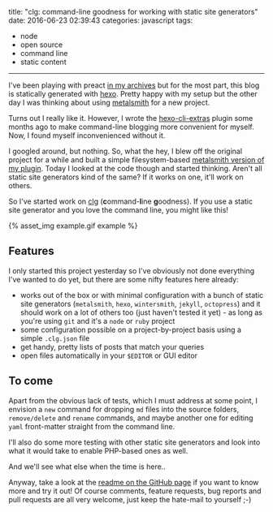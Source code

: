 title: "clg: command-line goodness for working with static site generators"
date: 2016-06-23 02:39:43
categories: javascript
tags:
- node
- open source
- command line
- static content
---

I've been playing with preact [in my archives](/archives) but for the most part, this blog is statically generated with [hexo](https://hexo.io). Pretty happy with my setup but the other day I was thinking about using [metalsmith](https://metalsmith.io) for a new project.

Turns out I really like it. However, I wrote the [hexo-cli-extras](https://github.com/greg-js/hexo-cli-extras) plugin some months ago to make command-line blogging more convenient for myself. Now, I found myself inconvenienced without it.

I googled around, but nothing. So, what the hey, I blew off the original project for a while and built a simple filesystem-based [metalsmith version of my plugin](https://github.com/greg-js/metalsmith-hammer). Today I looked at the code though and started thinking. Aren't all static site generators kind of the same? If it works on one, it'll work on others.

So I've started work on [clg](https://github.com/greg-js/clg) (**c**ommand-**l**ine **g**oodness). If you use a static site generator and you love the command line, you might like this!

{% asset_img example.gif example %}

<!-- more -->

## Features

I only started this project yesterday so I've obviously not done everything I've wanted to do yet, but there are some nifty features here already:

- works out of the box or with minimal configuration with a bunch of static site generators (`metalsmith`, `hexo`, `wintersmith`, `jekyll`, `octopress`) and it should work on a lot of others too (just haven't tested it yet) - as long as you're using `git` and it's a `node` or `ruby` project
- some configuration possible on a project-by-project basis using a simple `.clg.json` file
- get handy, pretty lists of posts that match your queries
- open files automatically in your `$EDITOR` or GUI editor

## To come

Apart from the obvious lack of tests, which I must address at some point, I envision a `new` command for dropping `md` files into the source folders, `remove/delete` and `rename` commands, and maybe another one for editing `yaml` front-matter straight from the command line.

I'll also do some more testing with other static site generators and look into what it would take to enable PHP-based ones as well.

And we'll see what else when the time is here..

Anyway, take a look at the [readme on the GitHub page](https://github.com/greg-js/clg) if you want to know more and try it out! Of course comments, feature requests, bug reports and pull requests are all very welcome, just keep the hate-mail to yourself ;-)
